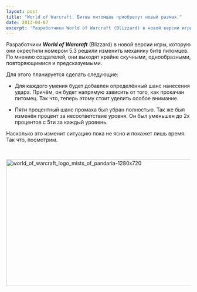 ```yaml
---
layout: post
title: "World of Warcraft. Битвы питомцев приобретут новый размах."
date: 2013-04-07
excerpt: 'Разработчики World of Warcraft (Blizzard) в новой версии игры, которую они окрестили номером 5.3 решили изменить механику битв питомцев. По мнению создателей, они выходят крайне скучными, однообразными, повторяющимися и предсказуемыми....'
---
```


Разработчики <em><strong>World of Warcraft</strong></em> (Blizzard) в новой версии игры, которую они окрестили номером 5.3 решили изменить механику битв питомцев. По мнению создателей, они выходят крайне скучными, однообразными, повторяющимися и предсказуемыми.

Для этого планируется сделать следующие:

- Для каждого умения будет добавлен определённый шанс нанесения удара. Причём, он будет напрямую зависить от того, как прокачан питомец. Так что, теперь этому стоит уделить особое внимание.

- Пяти процентный шанс промаха был убран полностью. Так же был изменён процент за несоответствие уровня. Он был уменьшен до 2х процентов с 5ти за каждый уровень.

Насколько это изменит ситуацию пока не ясно и покажет лишь время. Так что, посмотрим.

&nbsp;

<a href="http://gamersoul.ru/wp-content/uploads/2013/02/world_of_warcraft_logo_mists_of_pandaria-1280x720.jpg"><img class="wp-image-1269 aligncenter" alt="world_of_warcraft_logo_mists_of_pandaria-1280x720" src="http://gamersoul.ru/wp-content/uploads/2013/02/world_of_warcraft_logo_mists_of_pandaria-1280x720.jpg" width="614" height="346" /></a>
